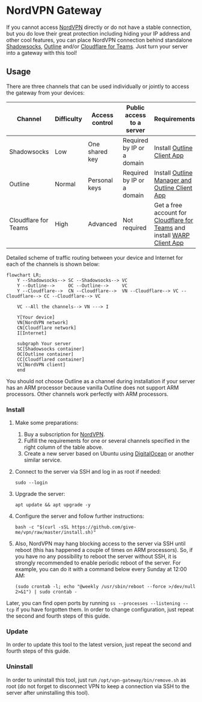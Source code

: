# NordVPN Gateway

If you cannot access [NordVPN](https://nordvpn.com/) directly or do not have a stable connection, but you do love their
great protection including hiding your IP address and other cool features, you can place NordVPN connection behind
standalone [Shadowsocks](https://shadowsocks.org/), [Outline](https://getoutline.org/)
and/or [Cloudflare for Teams](https://www.cloudflare.com/teams/). Just turn your server into a gateway with this tool!

## Usage

There are three channels that can be used individually or jointly to access the gateway from your devices:

| Channel              | Difficulty | Access control | Public access to a server  | Requirements                                                                                                                     |
|----------------------|------------|----------------|----------------------------|----------------------------------------------------------------------------------------------------------------------------------|
| Shadowsocks          | Low        | One shared key | Required by IP or a domain | Install [Outline Client App](https://getoutline.org/get-started/)                                                                |
| Outline              | Normal     | Personal keys  | Required by IP or a domain | Install [Outline Manager and Outline Client App](https://getoutline.org/get-started/)                                            |
| Cloudflare for Teams | High       | Advanced       | Not required               | Get a free account for [Cloudflare for Teams](https://www.cloudflare.com/teams/) and install [WARP Client App](https://1.1.1.1/) |

Detailed scheme of traffic routing between your device and Internet for each of the channels is shown below:

```mermaid
flowchart LR;
    Y --Shadowsocks--> SC --Shadowsocks--> VC
    Y --Outline-->     OC --Outline-->     VC
    Y --Cloudflare-->  CN --Cloudflare-->  VN --Cloudflare--> VC --Cloudflare--> CC --Cloudflare--> VC

    VC --All the channels--> VN ---> I
    
    Y[Your device]
    VN[NordVPN network]
    CN[Cloudflare network]
    I[Internet]

    subgraph Your server
    SC[Shadowsocks container]
    OC[Outline container]
    CC[Cloudflared container]
    VC[NordVPN client]
    end
```

You should not choose Outline as a channel during installation if your server has an ARM processor because vanilla
Outline does not support ARM processors. Other channels work perfectly with ARM processors.

### Install

1. Make some preparations:
    1. Buy a subscription for [NordVPN](https://nordvpn.com/).
    2. Fulfill the requirements for one or several channels specified in the right column of the table above.
    3. Create a new server based on Ubuntu using [DigitalOcean](https://digitalocean.com/) or another similar service.

2. Connect to the server via SSH and log in as root if needed:

   ```sudo --login```

3. Upgrade the server:

   ```apt update && apt upgrade -y```

4. Configure the server and follow further instructions:

   ```bash -c "$(curl -sSL https://github.com/give-me/vpn/raw/master/install.sh)"```

5. Also, NordVPN may hang blocking access to the server via SSH until reboot (this has happened a couple of times on
   ARM processors). So, if you have no any possibility to reboot the server without SSH, it is strongly recommended to
   enable periodic reboot of the server. For example, you can do it with a command below every Sunday at 12:00 AM:

   ```(sudo crontab -l; echo "@weekly /usr/sbin/reboot --force >/dev/null 2>&1") | sudo crontab -```

Later, you can find open ports by running ```ss --processes --listening --tcp``` if you have forgotten them. In order to
change configuration, just repeat the second and fourth steps of this guide.

### Update

In order to update this tool to the latest version, just repeat the second and fourth steps of this guide.

### Uninstall

In order to uninstall this tool, just run ```/opt/vpn-gateway/bin/remove.sh``` as root (do not forget to disconnect VPN
to keep a connection via SSH to the server after uninstalling this tool).